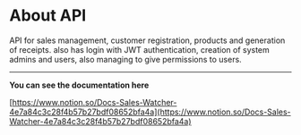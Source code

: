 # About API

API for sales management, customer registration, products and generation of receipts. also has login with JWT authentication, creation of system admins and users, also managing to give permissions to users.

---

**You can see the documentation here**

[https://www.notion.so/Docs-Sales-Watcher-4e7a84c3c28f4b57b27bdf08652bfa4a](https://www.notion.so/Docs-Sales-Watcher-4e7a84c3c28f4b57b27bdf08652bfa4a)
